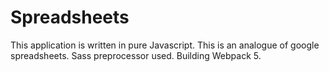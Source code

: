 # Spreadsheets
This application is written in pure Javascript.
This is an analogue of google spreadsheets.
Sass preprocessor used.
Building Webpack 5.